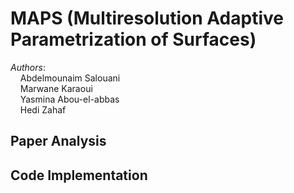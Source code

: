 # MAPS (Multiresolution Adaptive Parametrization of Surfaces)
*Authors*:  
&nbsp;&nbsp;&nbsp;&nbsp;Abdelmounaim Salouani\
&nbsp;&nbsp;&nbsp;&nbsp;Marwane Karaoui\
&nbsp;&nbsp;&nbsp;&nbsp;Yasmina Abou-el-abbas\
&nbsp;&nbsp;&nbsp;&nbsp;Hedi Zahaf


## Paper Analysis

## Code Implementation
